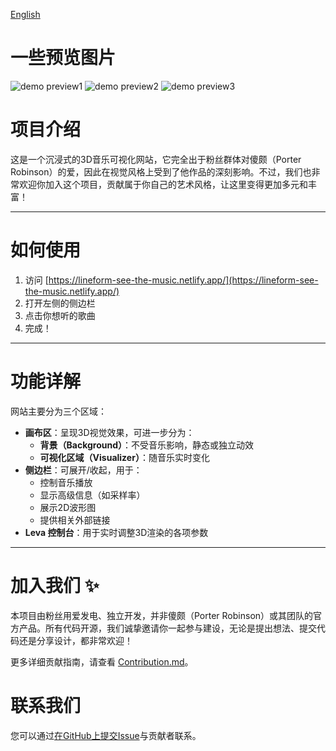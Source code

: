 [English](./docs/en/README.en.md)

# 一些预览图片

![demo preview1](https://github.com/user-attachments/assets/86ea541f-f2b9-40ec-b0be-d1a54f6117f5)
![demo preview2](https://github.com/user-attachments/assets/c3a1c409-3845-45f1-8d4f-2d49d2b3d85f)
![demo preview3](https://github.com/user-attachments/assets/70529b33-a88d-4a9a-a88e-2f84ab8c7c56)

# 项目介绍

这是一个沉浸式的3D音乐可视化网站，它完全出于粉丝群体对傻颇（Porter Robinson）的爱，因此在视觉风格上受到了他作品的深刻影响。不过，我们也非常欢迎你加入这个项目，贡献属于你自己的艺术风格，让这里变得更加多元和丰富！

---

# 如何使用

1. 访问 [https://lineform-see-the-music.netlify.app/](https://lineform-see-the-music.netlify.app/)
2. 打开左侧的侧边栏
3. 点击你想听的歌曲
4. 完成！

---

# 功能详解

网站主要分为三个区域：

- **画布区**：呈现3D视觉效果，可进一步分为：
  - **背景（Background）**：不受音乐影响，静态或独立动效
  - **可视化区域（Visualizer）**：随音乐实时变化
- **侧边栏**：可展开/收起，用于：
  - 控制音乐播放
  - 显示高级信息（如采样率）
  - 展示2D波形图
  - 提供相关外部链接
- **Leva 控制台**：用于实时调整3D渲染的各项参数

---

# 加入我们 ✨

本项目由粉丝用爱发电、独立开发，并非傻颇（Porter Robinson）或其团队的官方产品。所有代码开源，我们诚挚邀请你一起参与建设，无论是提出想法、提交代码还是分享设计，都非常欢迎！

更多详细贡献指南，请查看 [Contribution.md](/docs/zh/CONTRIBUTION.md)。


# 联系我们
您可以通过[在GitHub上提交Issue](https://github.com/SOMWHY/Lineform-See-the-music/issues/new)与贡献者联系。